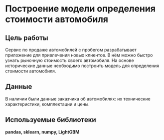 # Построение модели определения стоимости автомобиля

## Цель работы

Сервис по продаже автомобилей с пробегом  разрабатывает приложение для привлечения новых клиентов. В нём можно быстро узнать рыночную стоимость своего автомобиля. На основе исторические данные необходимо построить модель для определения стоимости автомобиля.

## Данные

В наличии были данные заказчика об автомобилях: их технические характеристики, комплектации и цены.
## Используемые библиотеки

**pandas, sklearn, numpy, LightGBM**
